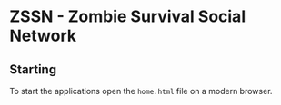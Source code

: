 # ZSSN - Zombie Survival Social Network

## Starting
To start the applications open the `home.html` file on a modern browser.

